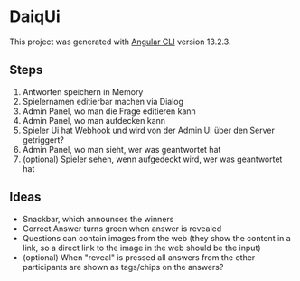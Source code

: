 # DaiqUi

This project was generated with [Angular CLI](https://github.com/angular/angular-cli) version 13.2.3.

## Steps

1. Antworten speichern in Memory
2. Spielernamen editierbar machen via Dialog
3. Admin Panel, wo man die Frage editieren kann
4. Admin Panel, wo man aufdecken kann
5. Spieler Ui hat Webhook und wird von der Admin UI über den Server getriggert?
6. Admin Panel, wo man sieht, wer was geantwortet hat
7. (optional) Spieler sehen, wenn aufgedeckt wird, wer was geantwortet hat

## Ideas

- Snackbar, which announces the winners
- Correct Answer turns green when answer is revealed
- Questions can contain images from the web (they show the content in a link, so a direct link to the image in the web
  should be the input)
- (optional) When "reveal" is pressed all answers from the other participants are shown as tags/chips on the answers? 
